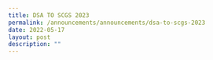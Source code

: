 ```yaml
---
title: DSA TO SCGS 2023
permalink: /announcements/announcements/dsa-to-scgs-2023
date: 2022-05-17
layout: post
description: ""
---
```

